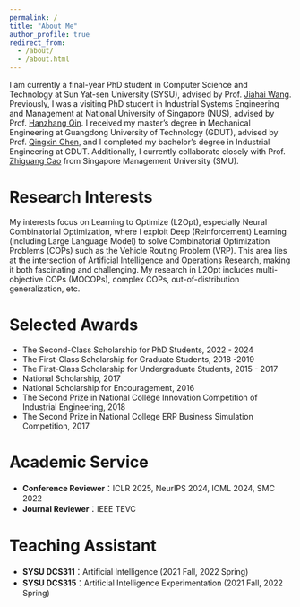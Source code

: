 ```yaml
---
permalink: /
title: "About Me"
author_profile: true
redirect_from: 
  - /about/
  - /about.html
---
```


I am currently a final-year PhD student in Computer Science and Technology at Sun Yat-sen University (SYSU), advised by Prof. [Jiahai Wang](https://cse.sysu.edu.cn/content/2551). Previously, I was a visiting PhD student in Industrial Systems Engineering and Management at National University of Singapore (NUS), advised by Prof. [Hanzhang Qin](https://hanzhangqin.com/). I received my master’s degree in Mechanical Engineering at Guangdong University of Technology (GDUT), advised by Prof. [Qingxin Chen](https://jdgcxy.gdut.edu.cn/info/1099/2000.htm), and I completed my bachelor’s degree in Industrial Engineering at GDUT. Additionally, I currently collaborate closely with Prof. [Zhiguang Cao](https://zhiguangcaosg.github.io/) from Singapore Management University (SMU).

Research Interests
======
My interests focus on Learning to Optimize (L2Opt), especially Neural Combinatorial Optimization, where I exploit Deep (Reinforcement) Learning (including Large Language Model) to solve Combinatorial Optimization Problems (COPs) such as the Vehicle Routing Problem (VRP). This area lies at the intersection of Artificial Intelligence and Operations Research, making it both fascinating and challenging. My research in L2Opt includes multi-objective COPs (MOCOPs), complex COPs, out-of-distribution generalization, etc.

Selected Awards
======
- The Second-Class Scholarship for PhD Students, 2022 - 2024
- The First-Class Scholarship for Graduate Students, 2018 -2019
- The First-Class Scholarship for Undergraduate Students, 2015 - 2017
- National Scholarship, 2017
- National Scholarship for Encouragement, 2016
- The Second Prize in National College Innovation Competition of Industrial Engineering, 2018
- The Second Prize in National College ERP Business Simulation Competition, 2017

Academic Service
======
- **Conference Reviewer**：ICLR 2025, NeurIPS 2024, ICML 2024, SMC 2022
- **Journal Reviewer**：IEEE TEVC

Teaching Assistant
======
- **SYSU DCS311**：Artificial Intelligence (2021 Fall, 2022 Spring)
- **SYSU DCS315**：Artificial Intelligence Experimentation (2021 Fall, 2022 Spring)
